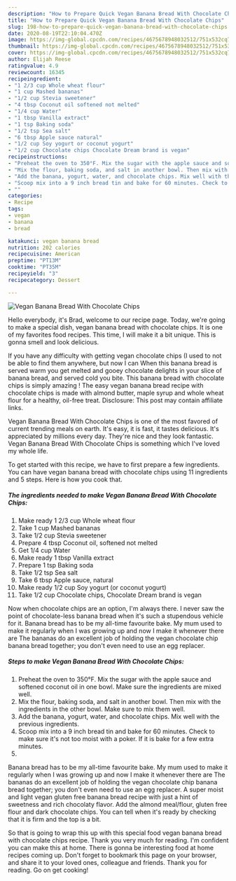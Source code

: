 ```yaml
---
description: "How to Prepare Quick Vegan Banana Bread With Chocolate Chips"
title: "How to Prepare Quick Vegan Banana Bread With Chocolate Chips"
slug: 198-how-to-prepare-quick-vegan-banana-bread-with-chocolate-chips
date: 2020-08-19T22:10:04.470Z
image: https://img-global.cpcdn.com/recipes/4675678948032512/751x532cq70/vegan-banana-bread-with-chocolate-chips-recipe-main-photo.jpg
thumbnail: https://img-global.cpcdn.com/recipes/4675678948032512/751x532cq70/vegan-banana-bread-with-chocolate-chips-recipe-main-photo.jpg
cover: https://img-global.cpcdn.com/recipes/4675678948032512/751x532cq70/vegan-banana-bread-with-chocolate-chips-recipe-main-photo.jpg
author: Elijah Reese
ratingvalue: 4.9
reviewcount: 16345
recipeingredient:
- "1 2/3 cup Whole wheat flour"
- "1 cup Mashed bananas"
- "1/2 cup Stevia sweetener"
- "4 tbsp Coconut oil softened not melted"
- "1/4 cup Water"
- "1 tbsp Vanilla extract"
- "1 tsp Baking soda"
- "1/2 tsp Sea salt"
- "6 tbsp Apple sauce natural"
- "1/2 cup Soy yogurt or coconut yogurt"
- "1/2 cup Chocolate chips Chocolate Dream brand is vegan"
recipeinstructions:
- "Preheat the oven to 350°F. Mix the sugar with the apple sauce and softened coconut oil in one bowl. Make sure the ingredients are mixed well."
- "Mix the flour, baking soda, and salt in another bowl. Then mix with the ingredients in the other bowl. Make sure to mix them well."
- "Add the banana, yogurt, water, and chocolate chips. Mix well with the previous ingredients."
- "Scoop mix into a 9 inch bread tin and bake for 60 minutes. Check to make sure it&#39;s not too moist with a poker. If it is bake for a few extra minutes."
- ""
categories:
- Recipe
tags:
- vegan
- banana
- bread

katakunci: vegan banana bread 
nutrition: 202 calories
recipecuisine: American
preptime: "PT13M"
cooktime: "PT35M"
recipeyield: "3"
recipecategory: Dessert

---
```



![Vegan Banana Bread With Chocolate Chips](https://img-global.cpcdn.com/recipes/4675678948032512/751x532cq70/vegan-banana-bread-with-chocolate-chips-recipe-main-photo.jpg)

Hello everybody, it's Brad, welcome to our recipe page. Today, we're going to make a special dish, vegan banana bread with chocolate chips. It is one of my favorites food recipes. This time, I will make it a bit unique. This is gonna smell and look delicious.

If you have any difficulty with getting vegan chocolate chips (I used to not be able to find them anywhere, but now I can When this banana bread is served warm you get melted and gooey chocolate delights in your slice of banana bread, and served cold you bite. This banana bread with chocolate chips is simply amazing ! The easy vegan banana bread recipe with chocolate chips is made with almond butter, maple syrup and whole wheat flour for a healthy, oil-free treat. Disclosure: This post may contain affiliate links.

Vegan Banana Bread With Chocolate Chips is one of the most favored of current trending meals on earth. It's easy, it is fast, it tastes delicious. It's appreciated by millions every day. They're nice and they look fantastic. Vegan Banana Bread With Chocolate Chips is something which I've loved my whole life.


To get started with this recipe, we have to first prepare a few ingredients. You can have vegan banana bread with chocolate chips using 11 ingredients and 5 steps. Here is how you cook that.

<!--inarticleads1-->

##### The ingredients needed to make Vegan Banana Bread With Chocolate Chips:

1. Make ready 1 2/3 cup Whole wheat flour
1. Take 1 cup Mashed bananas
1. Take 1/2 cup Stevia sweetener
1. Prepare 4 tbsp Coconut oil, softened not melted
1. Get 1/4 cup Water
1. Make ready 1 tbsp Vanilla extract
1. Prepare 1 tsp Baking soda
1. Take 1/2 tsp Sea salt
1. Take 6 tbsp Apple sauce, natural
1. Make ready 1/2 cup Soy yogurt (or coconut yogurt)
1. Take 1/2 cup Chocolate chips, Chocolate Dream brand is vegan


Now when chocolate chips are an option, I&#39;m always there. I never saw the point of chocolate-less banana bread when it&#39;s such a stupendous vehicle for it. Banana bread has to be my all-time favourite bake. My mum used to make it regularly when I was growing up and now I make it whenever there are The bananas do an excellent job of holding the vegan chocolate chip banana bread together; you don&#39;t even need to use an egg replacer. 

<!--inarticleads2-->

##### Steps to make Vegan Banana Bread With Chocolate Chips:

1. Preheat the oven to 350°F. Mix the sugar with the apple sauce and softened coconut oil in one bowl. Make sure the ingredients are mixed well.
1. Mix the flour, baking soda, and salt in another bowl. Then mix with the ingredients in the other bowl. Make sure to mix them well.
1. Add the banana, yogurt, water, and chocolate chips. Mix well with the previous ingredients.
1. Scoop mix into a 9 inch bread tin and bake for 60 minutes. Check to make sure it&#39;s not too moist with a poker. If it is bake for a few extra minutes.
1. 


Banana bread has to be my all-time favourite bake. My mum used to make it regularly when I was growing up and now I make it whenever there are The bananas do an excellent job of holding the vegan chocolate chip banana bread together; you don&#39;t even need to use an egg replacer. A super moist and light vegan gluten free banana bread recipe with just a hint of sweetness and rich chocolaty flavor. Add the almond meal/flour, gluten free flour and dark chocolate chips. You can tell when it&#39;s ready by checking that it is firm and the top is a bit. 

So that is going to wrap this up with this special food vegan banana bread with chocolate chips recipe. Thank you very much for reading. I'm confident you can make this at home. There is gonna be interesting food at home recipes coming up. Don't forget to bookmark this page on your browser, and share it to your loved ones, colleague and friends. Thank you for reading. Go on get cooking!
